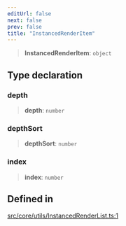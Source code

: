 ```yaml
---
editUrl: false
next: false
prev: false
title: "InstancedRenderItem"
---
```


> **InstancedRenderItem**: `object`

## Type declaration

### depth

> **depth**: `number`

### depthSort

> **depthSort**: `number`

### index

> **index**: `number`

## Defined in

[src/core/utils/InstancedRenderList.ts:1](https://github.com/agargaro/instanced-mesh/blob/6b4aafb234e44b872be8f20e0304628a1f2217cf/src/core/utils/InstancedRenderList.ts#L1)
